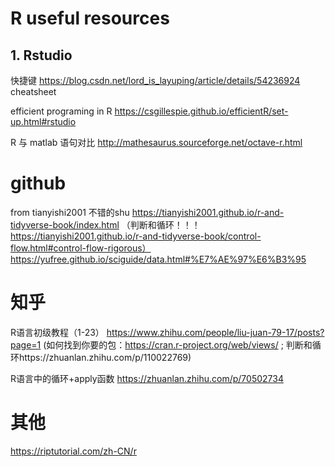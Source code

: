 # R useful resources
## 1. Rstudio 
快捷键
https://blog.csdn.net/lord_is_layuping/article/details/54236924
cheatsheet

efficient programing in R
https://csgillespie.github.io/efficientR/set-up.html#rstudio

R 与 matlab 语句对比
http://mathesaurus.sourceforge.net/octave-r.html

# github
from tianyishi2001 
不错的shu
https://tianyishi2001.github.io/r-and-tidyverse-book/index.html
（判断和循环！！！https://tianyishi2001.github.io/r-and-tidyverse-book/control-flow.html#control-flow-rigorous）
https://yufree.github.io/sciguide/data.html#%E7%AE%97%E6%B3%95

# 知乎
R语言初级教程（1-23）
https://www.zhihu.com/people/liu-juan-79-17/posts?page=1
(如何找到你要的包：https://cran.r-project.org/web/views/ ; 判断和循环https://zhuanlan.zhihu.com/p/110022769)

R语言中的循环+apply函数
https://zhuanlan.zhihu.com/p/70502734


# 其他
https://riptutorial.com/zh-CN/r
